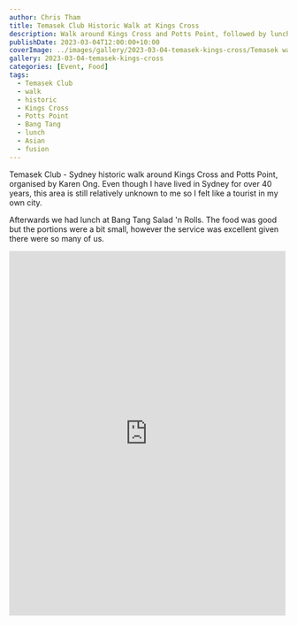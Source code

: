 ```yaml
---
author: Chris Tham
title: Temasek Club Historic Walk at Kings Cross
description: Walk around Kings Cross and Potts Point, followed by lunch at Bang Tang
publishDate: 2023-03-04T12:00:00+10:00
coverImage: ../images/gallery/2023-03-04-temasek-kings-cross/Temasek walk Kings Cross (7).jpeg
gallery: 2023-03-04-temasek-kings-cross
categories: [Event, Food]
tags:
  - Temasek Club
  - walk
  - historic
  - Kings Cross
  - Potts Point
  - Bang Tang
  - lunch
  - Asian
  - fusion
---
```


Temasek Club - Sydney historic walk around Kings Cross and Potts Point, organised by Karen Ong. Even though I have lived in Sydney for over 40 years, this area is still relatively unknown to me so I felt like a tourist in my own city.

Afterwards we had lunch at Bang Tang Salad 'n Rolls. The food was good but the portions were a bit small, however the service was excellent given there were so many of us.

<iframe src="https://www.facebook.com/plugins/post.php?href=https%3A%2F%2Fwww.facebook.com%2Fchris1.tham%2Fposts%2Fpfbid0FWgqBq1ZYvEMrEZG63YvZeM3NmrDpjHvEa6J7TB5eBa9tsNUkPdQ62Vx546VHgVtl&show_text=true&width=500" width="500" height="659" style="border:none;overflow:hidden" scrolling="no" frameborder="0" allowfullscreen="true" allow="autoplay; clipboard-write; encrypted-media; picture-in-picture; web-share"></iframe>
